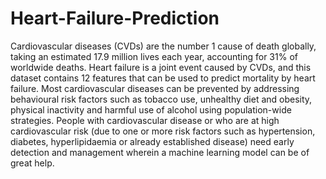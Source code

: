 # Heart-Failure-Prediction
Cardiovascular diseases (CVDs) are the number 1 cause of death globally, taking an estimated 17.9 million lives each year, accounting for 31% of worldwide deaths.
Heart failure is a joint event caused by CVDs, and this dataset contains 12 features that can be used to predict mortality by heart failure.
Most cardiovascular diseases can be prevented by addressing behavioural risk factors such as tobacco use, unhealthy diet and obesity, physical inactivity and harmful use of alcohol using population-wide strategies. 
People with cardiovascular disease or who are at high cardiovascular risk (due to one or more risk factors such as hypertension, diabetes, hyperlipidaemia or already established disease) need early detection and management wherein a machine learning model can be of great help. 
